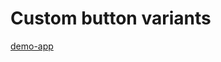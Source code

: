 # Custom button variants
[demo-app](https://Callum-Thomas-DOJ.github.io/demo-app/browser/index.html)